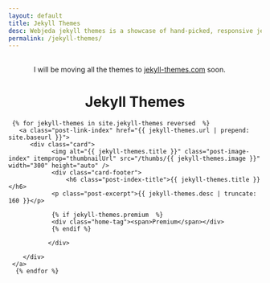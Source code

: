 ```yaml
---
layout: default
title: Jekyll Themes
desc: Webjeda jekyll themes is a showcase of hand-picked, responsive jekyll themes. You will find some of the best jekyll themes that can be used for your website blog or portfolio.
permalink: /jekyll-themes/
---
```

<br />

<p class="g" style="width: 80%; margin: 0 auto">I will be moving all the themes to <a href="https://jekyll-themes.com">jekyll-themes.com</a> soon.</p>

<h1 style="text-align:center">Jekyll Themes</h1>
<div id="mainbox">
   
     {% for jekyll-themes in site.jekyll-themes reversed  %}
       <a class="post-link-index" href="{{ jekyll-themes.url | prepend: site.baseurl }}">
          <div class="card">
                <img alt="{{ jekyll-themes.title }}" class="post-image-index" itemprop="thumbnailUrl" src="/thumbs/{{ jekyll-themes.image }}" width="300" height="auto" />
                <div class="card-footer">
                    <h6 class="post-index-title">{{ jekyll-themes.title }}</h6>
                <p class="post-excerpt">{{ jekyll-themes.desc | truncate: 160 }}</p>

                {% if jekyll-themes.premium  %}
                <div class="home-tag"><span>Premium</span></div>
                {% endif %}

               </div>
     
        </div> 
     </a>
      {% endfor %}   
</div>
